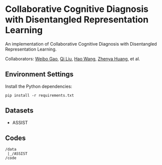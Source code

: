 # Collaborative Cognitive Diagnosis with Disentangled Representation Learning

An implementation of Collaborative Cognitive Diagnosis with Disentangled Representation Learning.

Collaborators: [Weibo Gao](https://scholar.google.com/citations?user=k19RS74AAAAJ), [Qi Liu](http://staff.ustc.edu.cn/~qiliuql), [Hao Wang](http://staff.ustc.edu.cn/~wanghao3), [Zhenya Huang](http://staff.ustc.edu.cn/~huangzhy), et al.

## Environment Settings
Install the Python dependencies:
```
pip install -r requirements.txt
```

## Datasets

- ASSIST

## Codes

```
/data
 |_/ASSIST
/code
```
